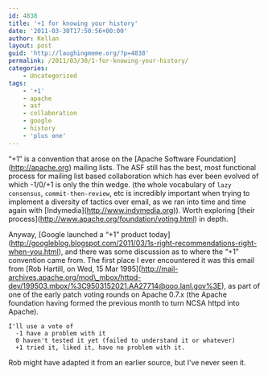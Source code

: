 ```yaml
---
id: 4838
title: '+1 for knowing your history'
date: '2011-03-30T17:50:56+00:00'
author: Kellan
layout: post
guid: 'http://laughingmeme.org/?p=4838'
permalink: /2011/03/30/1-for-knowing-your-history/
categories:
    - Uncategorized
tags:
    - '+1'
    - apache
    - asf
    - collaboration
    - google
    - history
    - 'plus one'
---
```


“+1” is a convention that arose on the \[Apache Software Foundation\](http://apache.org) mailing lists. The ASF still has the best, most functional process for mailing list based collaboration which has ever been evolved of which -1/0/+1 is only the thin wedge. (the whole vocabulary of `lazy consensus`, `commit-then-review`, etc is incredibly important when trying to implement a diversity of tactics over email, as we ran into time and time again with \[Indymedia\](http://www.indymedia.org)). Worth exploring \[their process\](http://www.apache.org/foundation/voting.html) in depth.

Anyway, \[Google launched a “+1” product today\](http://googleblog.blogspot.com/2011/03/1s-right-recommendations-right-when-you.html), and there was some discussion as to where the “+1” convention came from. The first place I ever encountered it was this email from \[Rob Hartill, on Wed, 15 Mar 1995\](http://mail-archives.apache.org/mod\_mbox/httpd-dev/199503.mbox/%3C9503152021.AA27714@ooo.lanl.gov%3E), as part of one of the early patch voting rounds on Apache 0.7.x (the Apache foundation having formed the previous month to turn NCSA httpd into Apache).

```
I'll use a vote of 
  -1 have a problem with it
  0 haven't tested it yet (failed to understand it or whatever)
  +1 tried it, liked it, have no problem with it.

```

Rob might have adapted it from an earlier source, but I’ve never seen it.